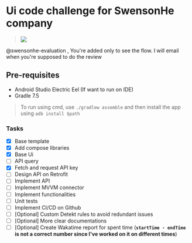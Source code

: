 # Ui code challenge for SwensonHe company
> <img src="https://img.shields.io/badge/Status-Work%20in%20progress-orange" />

@swensonhe-evaluation , You're added only to see the flow. I will email when you're supposed to do the review

## Pre-requisites
- Android Studio Electric Eel (If want to run on IDE)
- Gradle 7.5

> To run using cmd, use `./gradlew assemble` and then install the app using `adb install $path`

### Tasks
- [x] Base template
- [x] Add compose libraries
- [x] Base Ui
- [ ] API query
- [x] Fetch and request API key
- [ ] Design API on Retrofit
- [ ] Implement API
- [ ] Implement MVVM connector
- [ ] Implement functionalities
- [ ] Unit tests
- [ ] Implement CI/CD on Github
- [ ] [Optional] Custom Detekt rules to avoid redundant issues
- [ ] [Optional] More clear documentations
- [ ] [Optional] Create Wakatime report for spent time (**`startTime - endTime` is not a correct number since I've worked on it on different times**)
